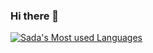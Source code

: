### Hi there 👋

<!--
[![Ananthsada's GitHub stats](https://github-readme-stats.vercel.app/api?username=Ananthsada)]
-->
[![Sada's Most used Languages](https://github-readme-stats.vercel.app/api/top-langs/?username=Ananthsada&langs_count=8&layout=compact)](https://github.com/anuraghazra/github-readme-stats)

<!--
**Ananthsada/Ananthsada** is a ✨ _special_ ✨ repository because its `README.md` (this file) appears on your GitHub profile.

Here are some ideas to get you started:

- 🔭 I’m currently working on ...
- 🌱 I’m currently learning ...
- 👯 I’m looking to collaborate on ...
- 🤔 I’m looking for help with ...
- 💬 Ask me about ...
- 📫 How to reach me: ...
- 😄 Pronouns: ...
- ⚡ Fun fact: ...
-->
